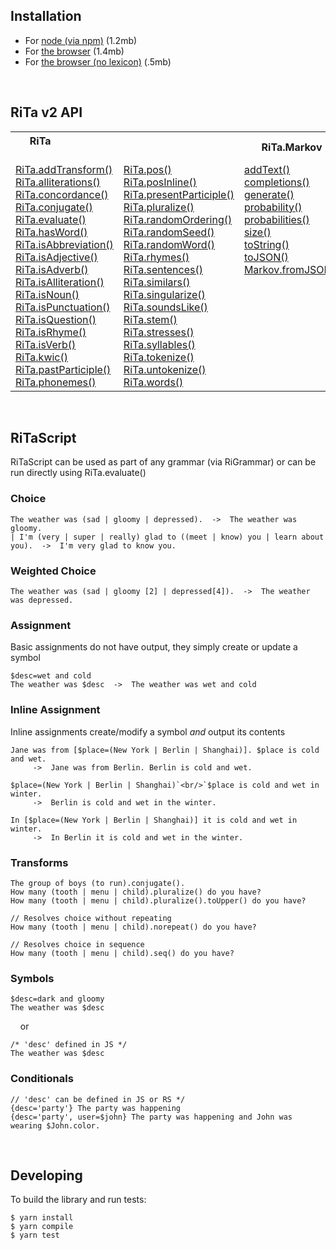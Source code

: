 ## Installation

* For [node (via npm)](https://www.npmjs.com/package/rita/v/2.0.0-beta.6) (1.2mb)
* For [the browser](https://github.com/dhowe/rita2js/releases/download/v2.0.0-beta.6/rita-web-full.js) (1.4mb)
* For [the browser (no lexicon)](https://github.com/dhowe/rita2js/releases/download/v2.0.0-beta.6/rita-web-nolex.js) (.5mb)

&nbsp;

## RiTa v2 API

  <table cellspacing="0" cellpadding="0" border="0">
   <tr>
    <th colspan=2>RiTa&nbsp;&nbsp;&nbsp;&nbsp;&nbsp;&nbsp;&nbsp;&nbsp;&nbsp;&nbsp;&nbsp;&nbsp;&nbsp;&nbsp;&nbsp;&nbsp;&nbsp;&nbsp;     &nbsp;&nbsp;&nbsp;&nbsp;&nbsp;&nbsp;&nbsp;&nbsp;&nbsp;&nbsp;&nbsp;&nbsp;&nbsp;&nbsp;&nbsp;&nbsp;&nbsp;&nbsp;&nbsp;&nbsp;&nbsp;&nbsp;
&nbsp;&nbsp;&nbsp;&nbsp;&nbsp;&nbsp;&nbsp;&nbsp;&nbsp;&nbsp;&nbsp;&nbsp;&nbsp;&nbsp;&nbsp;&nbsp;&nbsp;&nbsp;&nbsp;&nbsp;&nbsp;      &nbsp;&nbsp;&nbsp;&nbsp;&nbsp;&nbsp;&nbsp;&nbsp;&nbsp;&nbsp;&nbsp;&nbsp;&nbsp;&nbsp;&nbsp;&nbsp;&nbsp;&nbsp;&nbsp;&nbsp;&nbsp;
    </th>
    <th>RiTa.Markov</th>
    <th>RiTa.Grammar</th>
   </tr>
   <tr>
    <td>
    <a href="ref/RiTa/addTransform/index.html">RiTa.addTransform()</a><br/>
    <a href="ref/RiTa/alliterations/index.html">RiTa.alliterations()</a><br/>
    <a href="ref/RiTa/concordance/index.html">RiTa.concordance()</a><br/>
    <a href="ref/RiTa/conjugate/index.html">RiTa.conjugate()</a><br/>
    <a href="ref/RiTa/evaluate/index.html">RiTa.evaluate()</a><br/>
    <a href="ref/RiTa/hasWord/index.html">RiTa.hasWord()</a><br/>
    <a href="ref/RiTa/isAbbreviation/index.html">RiTa.isAbbreviation()</a><br/>
    <a href="ref/RiTa/isAdjective/index.html">RiTa.isAdjective()</a><br/>
    <a href="ref/RiTa/isAdverb/index.html">RiTa.isAdverb()</a><br/>
    <a href="ref/RiTa/isAlliteration/index.html">RiTa.isAlliteration()</a><br/>
    <a href="ref/RiTa/isNoun/index.html">RiTa.isNoun()</a><br/>
    <a href="ref/RiTa/isPunctuation/index.html">RiTa.isPunctuation()</a><br/>
    <a href="ref/RiTa/isQuestion/index.html">RiTa.isQuestion()</a><br/>
    <a href="ref/RiTa/isRhyme/index.html">RiTa.isRhyme()</a><br/>
    <a href="ref/RiTa/isVerb/index.html">RiTa.isVerb()</a><br/>
    <a href="ref/RiTa/kwic/index.html">RiTa.kwic()</a><br/>
    <a href="ref/RiTa/pastParticiple/index.html">RiTa.pastParticiple()</a><br/>
    <a href="ref/RiTa/phonemes/index.html">RiTa.phonemes()</a><br/>
   </td>
   <td>
    <a href="ref/RiTa/pos/index.html">RiTa.pos()</a><br/>
    <a href="ref/RiTa/posInline/index.html">RiTa.posInline()</a><br/>
    <a href="ref/RiTa/presentParticiple/index.html">RiTa.presentParticiple()</a><br/>
    <a href="ref/RiTa/pluralize/index.html">RiTa.pluralize()</a><br/>
    <a href="ref/RiTa/randomOrdering/index.html">RiTa.randomOrdering()</a><br/>
    <a href="ref/RiTa/randomSeed/index.html">RiTa.randomSeed()</a><br/>
    <a href="ref/RiTa/randomWord/index.html">RiTa.randomWord()</a><br/>
    <a href="ref/RiTa/rhymes/index.html">RiTa.rhymes()</a><br/>
    <a href="ref/RiTa/sentences/index.html">RiTa.sentences()</a><br/>
    <a href="ref/RiTa/similars/index.html">RiTa.similars()</a><br/>
    <a href="ref/RiTa/singularize/index.html">RiTa.singularize()</a><br/>
    <a href="ref/RiTa/soundsLike/index.html">RiTa.soundsLike()</a><br/>
    <a href="ref/RiTa/stem/index.html">RiTa.stem()</a><br/>
    <a href="ref/RiTa/stresses/index.html">RiTa.stresses()</a><br/>
    <a href="ref/RiTa/syllables/index.html">RiTa.syllables()</a><br/>
    <a href="ref/RiTa/tokenize/index.html">RiTa.tokenize()</a><br/>
    <a href="ref/RiTa/untokenize/index.html">RiTa.untokenize()</a><br/>
    <a href="ref/RiTa/words/index.html">RiTa.words()</a><br/>
   </td>
   <td>
    <a href="ref/Markov/addText/index.html">addText()</a><br/>
    <a href="ref/Markov/completions/index.html">completions()</a><br/>
    <a href="ref/Markov/generate/index.html">generate()</a><br/>
    <a href="ref/Markov/probability/index.html">probability()</a><br/>
    <a href="ref/Markov/probabilities/index.html">probabilities()</a><br/>
    <a href="ref/Markov/size/index.html">size()</a><br/>
    <a href="ref/Markov/toString/index.html">toString()</a><br/>
    <a href="ref/Markov/toJSON/index.html">toJSON()</a><br/>
    <a href="ref/Markov/fromJSON/index.html">Markov.fromJSON()</a><br/>
    <br/><br/><br/><br/><br/><br/><br/><br/><br/>
   </td>
   <td>
    <a href="ref/Grammar/addRule/index.html">addRule()</a><br/>
    <a href="ref/Grammar/expand/index.html">expand()</a><br/>
    <a href="ref/Grammar/removeRule/index.html">removeRule()</a><br/>
    <a href="ref/Grammar/setRules/index.html">setRules()</a><br/>
    <a href="ref/Grammar/toString/index.html">toString()</a><br/>
    <br/><br/><br/><br/><br/><br/><br/><br/><br/><br/><br/><br/><br/>
   </td>
 </tr>
</table>
&nbsp;

## RiTaScript

RiTaScript can be used as part of any grammar (via RiGrammar) or can be run directly using RiTa.evaluate() 


### Choice

```
The weather was (sad | gloomy | depressed).  ->  The weather was gloomy. 
| I'm (very | super | really) glad to ((meet | know) you | learn about you).  ->  I'm very glad to know you. 
```

### Weighted Choice
```
The weather was (sad | gloomy [2] | depressed[4]).  ->  The weather was depressed. 
```

### Assignment
Basic assignments do not have output, they simply create or update a symbol

```
$desc=wet and cold
The weather was $desc  ->  The weather was wet and cold 
```

### Inline Assignment

Inline assignments create/modify a symbol _and_ output its contents

```
Jane was from [$place=(New York | Berlin | Shanghai)]. $place is cold and wet. 
     ->  Jane was from Berlin. Berlin is cold and wet.

$place=(New York | Berlin | Shanghai)`<br/>`$place is cold and wet in winter. 
     ->  Berlin is cold and wet in the winter.
    
In [$place=(New York | Berlin | Shanghai)] it is cold and wet in winter. 
     ->  In Berlin it is cold and wet in the winter.
```


### Transforms

```
The group of boys (to run).conjugate().
How many (tooth | menu | child).pluralize() do you have?
How many (tooth | menu | child).pluralize().toUpper() do you have?

// Resolves choice without repeating
How many (tooth | menu | child).norepeat() do you have?

// Resolves choice in sequence
How many (tooth | menu | child).seq() do you have?
```

<!--
### Choice

| | | 
|-|-|
| The weather was (sad &#124; gloomy &#124; depressed). | The weather was depressed. |
| I'm (very &#124; super &#124; really) glad to ((meet &#124; know) you &#124; learn about you). | I'm very glad to know you. |


### Weighted Choice
| | | 
|-|-|
| The weather was (sad &#124; gloomy [2] &#124; depressed[4]). | The weather was gloomy. |

### Assignment

Basic assignments do not have output, they simply create/update a symbol
| | | 
|-|-|
|$desc=wet and cold||
|The weather was $desc|The weather was wet and cold|

### Inline Assignment

Inline assignments create/modify a symbol _and_ output its contents

| | | 
|-|-|
| `Jane was from [$place=(New York | Berlin | Shanghai)]. $place is cold and wet.` | `Jane was from Berlin. Berlin is cold and wet.` |
| `$place=(New York | Berlin | Shanghai)`<br/>`$place is cold and wet in winter.` | `Berlin is cold and wet in the winter.` |
| `In [$place=(New York | Berlin | Shanghai)] it is cold and wet in winter.` | `In Berlin it is cold and wet in the winter.` |


```
Jane was from [$place=(New York | Berlin | Shanghai)]. 
$place is cold and wet in the winter.

$place=(New York | Berlin | Shanghai) 
$place is cold and wet in the winter.

$place=(New York | Berlin | Shanghai) is cold and wet in the winter.

In [$place=(New York | Berlin | Shanghai)], it is cold and wet in winter.

In [$place=(New York | Berlin | Shanghai) it is cold and wet in winter].

```
-->
### Symbols

```
$desc=dark and gloomy
The weather was $desc
```
&nbsp;&nbsp;&nbsp;&nbsp;or 
```
/* 'desc' defined in JS */
The weather was $desc
```

### Conditionals

```
// 'desc' can be defined in JS or RS */
{desc='party'} The party was happening
{desc='party', user=$john} The party was happening and John was wearing $John.color.
```
<!--
### Conditionals: If-else

```
{adj='positive'} The party was happening :: The party was not happening.
```
&nbsp;&nbsp;&nbsp;&nbsp;or 
```
{adj='positive'} The party was happening.
{adj!='positive'} The party was not happening.
```
<!--
### Labels
```
#Opening {
 The Fellow will be expected to teach one course. Apart from focusing on their own research and \
 teaching one course, the Fellow will be expected to give a presentation of their scholarship at the \
 Institute. The Fellow will also be expected to participate in the intellectual life of the community.
}

$Opening=(
 The Fellow will be expected to teach one course. Apart from focusing on their own research and \
 teaching one course, the Fellow will be expected to give a presentation of their scholarship at the \
 Institute. The Fellow will also be expected to participate in the intellectual life of the community.
)
```
-->

&nbsp;

## Developing
To build the library and run tests:
```
$ yarn install 
$ yarn compile
$ yarn test
```
&nbsp;
